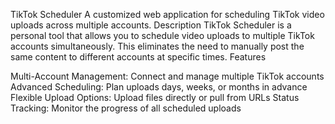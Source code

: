 TikTok Scheduler
A customized web application for scheduling TikTok video uploads across multiple accounts.
Description
TikTok Scheduler is a personal tool that allows you to schedule video uploads to multiple TikTok accounts simultaneously. This eliminates the need to manually post the same content to different accounts at specific times.
Features

Multi-Account Management: Connect and manage multiple TikTok accounts
Advanced Scheduling: Plan uploads days, weeks, or months in advance
Flexible Upload Options: Upload files directly or pull from URLs
Status Tracking: Monitor the progress of all scheduled uploads
